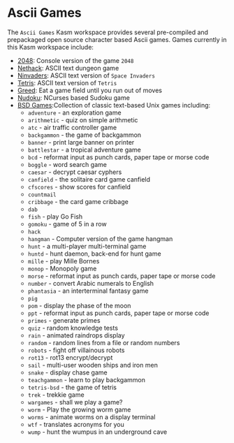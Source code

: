 # Ascii Games

The `Ascii Games` Kasm workspace provides several pre-compiled and prepackaged open source character based Ascii games. Games currently in this Kasm workspace include:

* [2048](https://github.com/mevdschee/2048.c): Console version of the game `2048`
* [Nethack](https://en.wikipedia.org/wiki/NetHack): ASCII text dungeon game
* [Ninvaders](https://en.wikipedia.org/wiki/Space_Invaders): ASCII text version of `Space Invaders`
* [Tetris](https://en.wikipedia.org/wiki/Tetris): ASCII text version of `Tetris`
* [Greed](http://www.catb.org/~esr/greed/greed.html): Eat a game field until you run out of moves
* [Nudoku](https://jubalh.github.io/nudoku): NCurses based Sudoku game
* [BSD Games](https://sourceforge.net/projects/bsd-games/):Collection of classic text-based Unix games including:
  - `adventure` - an exploration game
  - `arithmetic` - quiz on simple arithmetic
  - `atc` - air traffic controller game
  - `backgammon` - the game of backgammon
  - `banner` - print large banner on printer
  - `battlestar` - a tropical adventure game
  - `bcd` - reformat input as punch cards, paper tape or morse code
  - `boggle` - word search game
  - `caesar` - decrypt caesar cyphers
  - `canfield` - the solitaire card game canfield
  - `cfscores` - show scores for canfield
  - `countmail`
  - `cribbage` - the card game cribbage
  - `dab`
  - `fish` - play Go Fish
  - `gomoku` - game of 5 in a row
  - `hack`
  - `hangman` - Computer version of the game hangman
  - `hunt` - a multi-player multi-terminal game
  - `huntd` - hunt daemon, back-end for hunt game
  - `mille` - play Mille Bornes
  - `monop` - Monopoly game
  - `morse` - reformat input as punch cards, paper tape or morse code
  - `number` - convert Arabic numerals to English
  - `phantasia` - an interterminal fantasy game
  - `pig`
  - `pom` - display the phase of the moon
  - `ppt` - reformat input as punch cards, paper tape or morse code
  - `primes` - generate primes
  - `quiz` - random knowledge tests
  - `rain` - animated raindrops display
  - `random` - random lines from a file or random numbers
  - `robots` - fight off villainous robots
  - `rot13` - rot13 encrypt/decrypt
  - `sail` - multi-user wooden ships and iron men
  - `snake` - display chase game
  - `teachgammon` - learn to play backgammon
  - `tetris-bsd` - the game of tetris
  - `trek` - trekkie game
  - `wargames` - shall we play a game?
  - `worm` - Play the growing worm game
  - `worms` - animate worms on a display terminal
  - `wtf` - translates acronyms for you
  - `wump` - hunt the wumpus in an underground cave
